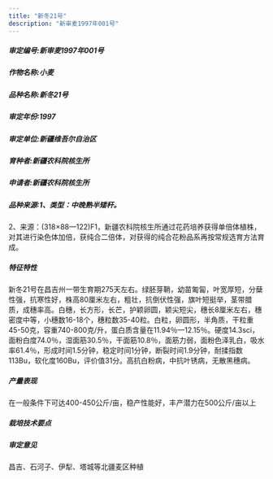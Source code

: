```yaml
---
title: "新冬21号"
description: "新审麦1997年001号"
---
```

##### 审定编号:新审麦1997年001号

##### 作物名称:小麦

##### 品种名称:新冬21号

##### 审定年份:1997

##### 审定单位:新疆维吾尔自治区

##### 育种者:新疆农科院核生所

##### 申请者:新疆农科院核生所

##### 品种来源:1、类型：中晚熟半矮秆。    
2、来源：(318×88—122)F1，新疆农科院核生所通过花药培养获得单倍体植株，对其进行染色体加倍，获纯合二倍体，对获得的纯合花粉品系再按常规选育方法育成。

##### 特征特性
新冬21号在昌吉州一带生育期275天左右。绿胚芽鞘，幼苗匍匐，叶宽厚短，分蘖性强，抗寒性好，株高80厘米左右，粗壮，抗倒伏性强，旗叶短挺举，茎带腊质，成穗率高。白穗，长方形，长芒，护颖卵圆，颖尖短尖，穗长8厘米左右，穗密度中等，小穗数16-18个，穗粒数35-40粒。白粒，卵圆形，半角质，干粒重45-50克，容重740-800克/升，蛋白质含量在11.94％—12.15％。硬度14.3sci，面粉白度74.0％，湿面筋30.5％，干面筋10.8％，面筋力弱，面粉色泽乳白，吸水率61.4％，形成时间1.5分钟，稳定时间1分钟，断裂时间1.9分钟，耐揉指数113Bu，软化度160Bu，评价值31分。高抗白粉病，中抗叶锈病，无散黑穗病。

##### 产量表现
在一般条件下可达400-450公斤/亩，稳产性能好，丰产潜力在500公斤/亩以上

##### 栽培技术要点


##### 审定意见
昌吉、石河子、伊犁、塔城等北疆麦区种植
